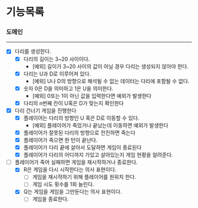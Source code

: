 # 기능목록

### 도메인

---
- [x] 다리를 생성한다.
  - [x] 다리의 길이는 3~20 사이이다.
    - [예외] 길이가 3~20 사이의 값이 아닐 경우 다리는 생성되지 않아야 한다.
  - [x] 다리는 U과 D로 이루어져 있다.
    - [예외] U나 D의 방향으로 해석될 수 없는 데이터는 다리에 포함될 수 없다.
  - [x] 숫자 0은 D을 의미하고 1은 U을 의미한다.
    - [예외] 0또는 1이 아닌 값을 입력한다면 예외가 발생한다
  - [x] 다리의 n번째 칸이 U혹은 D가 맞는지 확인한다 
- [x] 다리 건너기 게임을 진행한다
  - [x] 플레이어는 다리의 방향인 U 혹은 D로 이동할 수 있다.
    - [예외] 플레이어가 죽었거나 끝났는데 이동하면 예외가 발생한다
  - [x] 플레이어가 잘못된 다리의 방향으로 전진하면 죽는다
  - [x] 플레이어가 죽으면 한 턴이 끝난다.
  - [x] 플레이어가 다리 끝에 살아서 도달하면 게임이 종료된다
  - [x] 플레이어가 다리의 어디까지 가있고 살아있는지 게임 현황을 알려준다.
- [ ] 플레이어가 죽어 실패하면 게임을 재시작하거나 종료한다.
  - [x] R은 게임을 다시 시작한다는 의사 표현이다.
    - [ ] 게임을 재시작하기 위해 플레이어를 원위치 한다.
    - [ ] 게임 시도 횟수를 1회 늘린다.
  - [x] Q는 게임을 게임을 그만둔다는 의사 표현이다.
    - [ ] 게임을 종료한다.